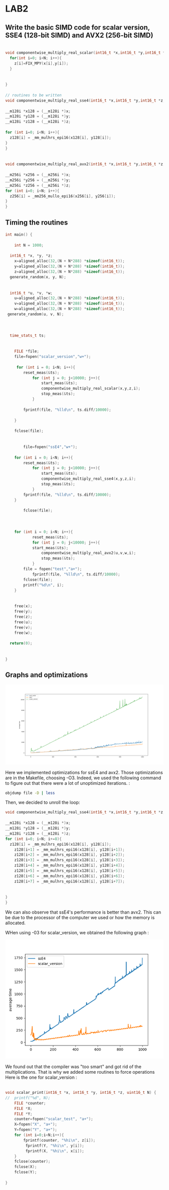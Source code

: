 # LAB2



## Write the basic SIMD code for scalar version,  SSE4 (128-bit SIMD) and AVX2 (256-bit SIMD)


```c++

void componentwise_multiply_real_scalar(int16_t *x,int16_t *y,int16_t *z,uint16_t N) {
  for(int i=0; i<N; i++){
    z[i]=FIX_MPY(x[i],y[i]);
  }


}

// routines to be written
void componentwise_multiply_real_sse4(int16_t *x,int16_t *y,int16_t *z,uint16_t N) {

__m128i *x128 = (__m128i *)x;
__m128i *y128 = (__m128i *)y;
__m128i *z128 = (__m128i *)z;

for (int i=0; i<N; i++){
  z128[i] = _mm_mulhrs_epi16(x128[i], y128[i]);
}
}


void componentwise_multiply_real_avx2(int16_t *x,int16_t *y,int16_t *z,uint16_t N) {

__m256i *x256 = (__m256i *)x;
__m256i *y256 = (__m256i *)y;
__m256i *z256 = (__m256i *)z;
for (int i=0; i<N; i++){
  z256[i] = _mm256_mullo_epi16(x256[i], y256[i]);
}
}
```


## Timing the routines

```c++
int main() {

	int N = 1000;

  int16_t *x, *y, *z;
	x=aligned_alloc(32,(N + N*288) *sizeof(int16_t));
	y=aligned_alloc(32,(N + N*288) *sizeof(int16_t));
	z=aligned_alloc(32,(N + N*288) *sizeof(int16_t));
  generate_random(x, y, N);


  int16_t *u, *v, *w;
	u=aligned_alloc(32,(N + N*288) *sizeof(int16_t));
	v=aligned_alloc(32,(N + N*288) *sizeof(int16_t));
	w=aligned_alloc(32,(N + N*288) *sizeof(int16_t));
 generate_random(u, v, N);



  time_stats_t ts;


	FILE *file;
	file=fopen("scalar_version","w+");

 	 for (int i = 0; i<N; i++){
		reset_meas(&ts);
    		for (int j = 0; j<10000; j++){
      			start_meas(&ts);
      			componentwise_multiply_real_scalar(x,y,z,i);
      			stop_meas(&ts);
    		}

		fprintf(file, "%lld\n", ts.diff/10000);

  	}

	fclose(file);


        file=fopen("ssE4","w+");

	for (int i = 0; i<N; i++){
   	 	reset_meas(&ts);
    		for (int j = 0; j<10000; j++){
      			start_meas(&ts);
      			componentwise_multiply_real_sse4(x,y,z,i);
      			stop_meas(&ts);
    		}
		fprintf(file, "%lld\n", ts.diff/10000);
  	}

        fclose(file);



  	for (int i = 0; i<N; i++){
    		reset_meas(&ts);
    		for (int j = 0; j<10000; j++){
			start_meas(&ts);
      			componentwise_multiply_real_avx2(u,v,w,i);
      			stop_meas(&ts);
    		}
		file = fopen("test","a+");
        	fprintf(file, "%lld\n", ts.diff/10000);
		fclose(file);
		printf("%d\n", i);
  	}


	free(x);
	free(y);
	free(z);
	free(u);
	free(v);
	free(w);

  return(0);


}
```



## Graphs and optimizations



!['optimized'](scalar_non_optimized.png)


Here we implemented optimizations for ssE4 and avx2.
Those optimizations are in the Makefile, choosing -O3.
Indeed, we used the following command to figure out that there were a lot of unoptimized iterations.  :
```bash
objdump file -D | less
```
Then, we decided to unroll the loop:
``` c
void componentwise_multiply_real_sse4(int16_t *x,int16_t *y,int16_t *z,uint16_t N) {

__m128i *x128 = (__m128i *)x;
__m128i *y128 = (__m128i *)y;
__m128i *z128 = (__m128i *)z;
for (int i=0; i<N; i+=8){
  z128[i] = _mm_mulhrs_epi16(x128[i], y128[i]);
	z128[i+1] = _mm_mulhrs_epi16(x128[i], y128[i+1]);
	z128[i+2] = _mm_mulhrs_epi16(x128[i], y128[i+2]);
	z128[i+3] = _mm_mulhrs_epi16(x128[i], y128[i+3]);
	z128[i+4] = _mm_mulhrs_epi16(x128[i], y128[i+4]);
	z128[i+5] = _mm_mulhrs_epi16(x128[i], y128[i+5]);
	z128[i+6] = _mm_mulhrs_epi16(x128[i], y128[i+6]);
	z128[i+7] = _mm_mulhrs_epi16(x128[i], y128[i+7]);


}
}
```


We can also observe that ssE4's performance is better than avx2. This can be due to the processor of the computer we used or how the memory is allocated.  



WHen using -03 for scalar_version, we obtained the following graph :

!['too_optimized'](optimized_scalar.png)

We found out  that the compiler was "too smart" and got rid of the multiplications.
That is why we added some routines to force operations
Here is the one for scalar_version :

```c++

void scalar_print(int16_t *x, int16_t *y, int16_t *z, uint16_t N) {
//	printf("%d", N);
	FILE *counter;
	FILE *X;
	FILE *Y;
	counter=fopen("scalar_test", "a+");
	X=fopen("X", "a+");
	Y=fopen("Y", "a+");
 	for (int i=0;i<N;i++){
		fprintf(counter, "%hi\n", z[i]);
		 fprintf(Y, "%hi\n", y[i]);
		 fprintf(X, "%hi\n", x[i]);
	}
	fclose(counter);
	fclose(X);
	fclose(Y);

}
```
